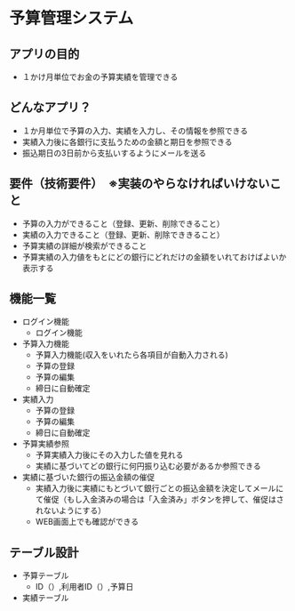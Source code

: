 # 予算管理システム
## アプリの目的
- １かけ月単位でお金の予算実績を管理できる


## どんなアプリ？
- １か月単位で予算の入力、実績を入力し、その情報を参照できる
- 実績入力後に各銀行に支払うための金額と期日を参照できる
- 振込期日の3日前から支払いするようにメールを送る


## 要件（技術要件）　※実装のやらなければいけないこと
- 予算の入力ができること（登録、更新、削除できること）
- 実績の入力できること（登録、更新、削除でききること）
- 予算実績の詳細が検索ができること
- 予算実績の入力値をもとにどの銀行にどれだけの金額をいれておけばよいか表示する


## 機能一覧
- ログイン機能
    - ログイン機能
- 予算入力機能
    - 予算入力機能(収入をいれたら各項目が自動入力される)
    - 予算の登録
    - 予算の編集
    - 締日に自動確定
- 実績入力
    - 予算の登録
    - 予算の編集
    - 締日に自動確定
- 予算実績参照
    - 予算実績入力後にその入力した値を見れる
    - 実績に基づいてどの銀行に何円振り込む必要があるか参照できる
- 実績に基づいた銀行の振込金額の催促
    - 実績入力後に実績にもとづいて銀行ごとの振込金額を決定してメールにて催促（もし入金済みの場合は「入金済み」ボタンを押して、催促はされないようにする）
    - WEB画面上でも確認ができる

## テーブル設計
- 予算テーブル
  - ID（）,利用者ID（）,予算日
- 実績テーブル
